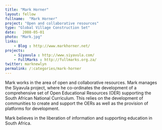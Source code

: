 ```yaml
---
title: "Mark Horner"
layout: fellow
fullname:  "Mark Horner"
project: "Open and collaborative resources"
type: "Global Village Construction Set"
date:   2008-05-01
photo: "Mark.jpg"
links:
    - Blog : http://www.markhorner.net/
projects:
    - Siyavula : http://www.siyavula.com/
    - FullMarks : http://fullmarks.org.za/
twitter: marknewlyn
permalink: /:categories/mark-horner
---
```

Mark works in the area of open and collaborative resources. Mark manages the Siyavula project, where he co-ordinates the development of a comprehensive set of Open Educational Resources (OER) supporting the South African National Curriculum. This relies on the development of communities to create and support the OERs as well as the provision of platforms for development.

Mark believes in the liberation of information and supporting education in South Africa.
